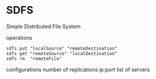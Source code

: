 SDFS
====

Simple Distributed File System



operations

	sdfs put "localSource" "remoteDestination"
	sdfs get "remoteSource" "localDestination"
	sdfs rm  "remoteFile"




configurations
	number of replications
	ip:port list of servers
	